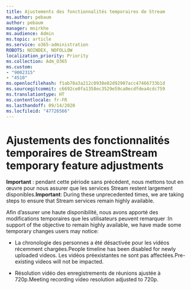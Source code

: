 ```yaml
---
title: Ajustements des fonctionnalités temporaires de Stream
ms.author: pebaum
author: pebaum
manager: mnirkhe
ms.audience: Admin
ms.topic: article
ms.service: o365-administration
ROBOTS: NOINDEX, NOFOLLOW
localization_priority: Priority
ms.collection: Adm_O365
ms.custom:
- "9002315"
- "4510"
ms.openlocfilehash: f1ab78a3a212c0938e82d92907acc47466733b1d
ms.sourcegitcommit: c6692ce0fa1358ec3529e59ca0ecdfdea4cdc759
ms.translationtype: HT
ms.contentlocale: fr-FR
ms.lasthandoff: 09/14/2020
ms.locfileid: "47726566"
---
```

# <a name="stream-temporary-feature-adjustments"></a><span data-ttu-id="c9808-102">Ajustements des fonctionnalités temporaires de Stream</span><span class="sxs-lookup"><span data-stu-id="c9808-102">Stream temporary feature adjustments</span></span>

<span data-ttu-id="c9808-103">**Important** : pendant cette période sans précédent, nous mettons tout en œuvre pour nous assurer que les services Stream restent largement disponibles.</span><span class="sxs-lookup"><span data-stu-id="c9808-103">**Important**: During these unprecedented times, we are taking steps to ensure that Stream services remain highly available.</span></span>

<span data-ttu-id="c9808-104">Afin d’assurer une haute disponibilité, nous avons apporté des modifications temporaires que les utilisateurs peuvent remarquer :</span><span class="sxs-lookup"><span data-stu-id="c9808-104">In support of the objective to remain highly available, we have made some temporary changes users may notice:</span></span> 

- <span data-ttu-id="c9808-105">La chronologie des personnes a été désactivée pour les vidéos récemment chargées.</span><span class="sxs-lookup"><span data-stu-id="c9808-105">People timeline has been disabled for newly uploaded videos.</span></span> <span data-ttu-id="c9808-106">Les vidéos préexistantes ne sont pas affectées.</span><span class="sxs-lookup"><span data-stu-id="c9808-106">Pre-existing videos will not be impacted.</span></span>

- <span data-ttu-id="c9808-107">Résolution vidéo des enregistrements de réunions ajustée à 720p.</span><span class="sxs-lookup"><span data-stu-id="c9808-107">Meeting recording video resolution adjusted to 720p.</span></span>
